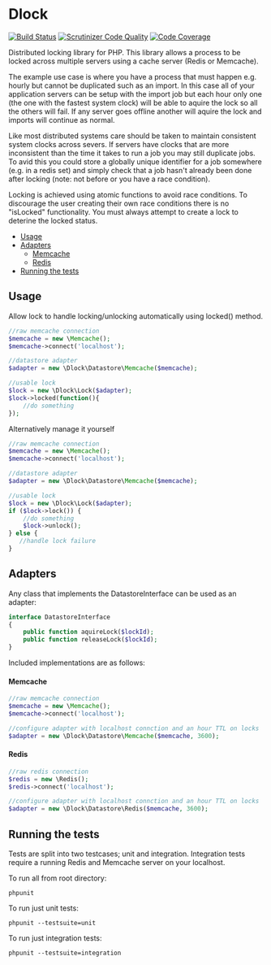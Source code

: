 Dlock
=====

[![Build Status](https://travis-ci.org/warmans/dlock.svg?branch=master)](https://travis-ci.org/warmans/dlock) [![Scrutinizer Code Quality](https://scrutinizer-ci.com/g/warmans/dlock/badges/quality-score.png?b=master)](https://scrutinizer-ci.com/g/warmans/dlock/?branch=master) [![Code Coverage](https://scrutinizer-ci.com/g/warmans/dlock/badges/coverage.png?b=master)](https://scrutinizer-ci.com/g/warmans/dlock/?branch=master)

Distributed locking library for PHP. This library allows a process to be locked across multiple servers using a cache
server (Redis or Memcache).

The example use case is where you have a process that must happen e.g. hourly but cannot be duplicated such as an
import. In this case all of your application servers can be setup with the import job but each hour only one
(the one with the fastest system clock) will be able to aquire the lock so all the others will fail. If any server
goes offline another will aquire the lock and imports will continue as normal.

Like most distributed systems care should be taken to maintain consistent system clocks across severs. If servers have
clocks that are more inconsistent than the time it takes to run a job you may still duplicate jobs. To avid this you
could store a globally unique identifier for a job somewhere (e.g. in a redis set) and simply check that a job hasn't
already been done after locking (note: not before or you have a race condition).

Locking is achieved using atomic functions to avoid race conditions. To discourage the user creating their own race
conditions there is no "isLocked" functionality. You must always attempt to create a lock to deterine the locked status.

* [Usage](#usage)
* [Adapters](#adapters)
    - [Memcache](#memcache)
    - [Redis](#redis)
* [Running the tests](#running-the-tests)

Usage
--------------

Allow lock to handle locking/unlocking automatically using locked() method.

```php
//raw memcache connection
$memcache = new \Memcache();
$memcache->connect('localhost');

//datastore adapter
$adapter = new \Dlock\Datastore\Memcache($memcache);

//usable lock
$lock = new \Dlock\Lock($adapter);
$lock->locked(function(){
    //do something
});
```

Alternatively manage it yourself

```php
//raw memcache connection
$memcache = new \Memcache();
$memcache->connect('localhost');

//datastore adapter
$adapter = new \Dlock\Datastore\Memcache($memcache);

//usable lock
$lock = new \Dlock\Lock($adapter);
if ($lock->lock()) {
    //do something
    $lock->unlock();
} else {
   //handle lock failure
}
```

Adapters
----------

Any class that implements the DatastoreInterface can be used as an adapter:

```php
interface DatastoreInterface
{
    public function aquireLock($lockId);
    public function releaseLock($lockId);
}
```

Included implementations are as follows:

#### Memcache

```php
//raw memcache connection
$memcache = new \Memcache();
$memcache->connect('localhost');

//configure adapter with localhost connction and an hour TTL on locks
$adapter = new \Dlock\Datastore\Memcache($memcache, 3600);
```

#### Redis

```php
//raw redis connection
$redis = new \Redis();
$redis->connect('localhost');

//configure adapter with localhost connction and an hour TTL on locks
$adapter = new \Dlock\Datastore\Redis($memcache, 3600);
```

Running the tests
------------------
Tests are split into two testcases; unit and integration. Integration tests require a running Redis and Memcache server on your localhost.

To run all from root directory:

    phpunit

To run just unit tests:

    phpunit --testsuite=unit

To run just integration tests:

    phpunit --testsuite=integration
